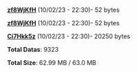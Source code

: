 [**zf8WjKfH**](/data/zf8WjKfH.txt) (10/02/23 - 22:30)- 52 bytes

[**zf8WjKfH**](/data/zf8WjKfH.txt) (10/02/23 - 22:30)- 52 bytes

[**Ci7Hkk5z**](/data/Ci7Hkk5z.txt) (10/02/23 - 22:30)- 20250 bytes

**Total Datas**: 9323

**Total Size**: 62.99 MB / 63.0 MB
